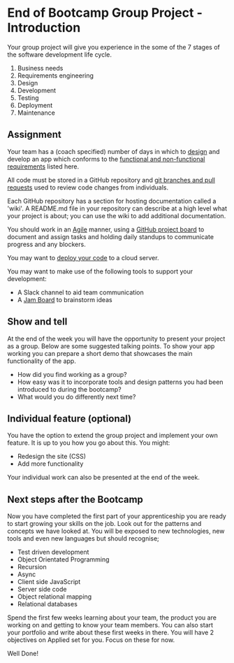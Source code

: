 # End of Bootcamp Group Project - Introduction

Your group project will give you experience in the some of the 7 stages of the software development life cycle.

1. Business needs
1. Requirements engineering
1. Design
1. Development
1. Testing
1. Deployment
1. Maintenance

## Assignment
Your team has a (coach specified) number of days in which to [design](/curriculum/Bootcamp/Unit-6-End_Of_Bootcamp_Group_Project/0.6.4-Design) and develop an app which conforms to the [functional and non-functional requirements](/curriculum/Bootcamp/Unit-6-End_Of_Bootcamp_Group_Project/0.6.2-Requirements) listed here.

All code must be stored in a GitHub repository and [git branches and pull requests](/curriculum/Bootcamp/Unit-6-End_Of_Bootcamp_Group_Project/0.6.6-Branching_and_Pull_Requests) used to review code changes from individuals.

Each GitHub repository has a section for hosting documentation called a 'wiki'. A README.md file in your repository can describe at a high level what your project is about; you can use the wiki to add additional documentation.

You should work in an [Agile](/curriculum/Bootcamp/Unit-6-End_Of_Bootcamp_Group_Project/0.6.3-Agile_Development) manner, using a [GitHub project board](/curriculum/Bootcamp/Unit-6-End_Of_Bootcamp_Group_Project/0.6.5-GitHub_Projects) to document and assign tasks and holding daily standups to communicate progress and any blockers.

You may want to [deploy your code](/curriculum/Bootcamp/Unit-6-End_Of_Bootcamp_Group_Project/0.6.7-Deployment_with_Heroku) to a cloud server.

You may want to make use of the following tools to support your development:
  * A Slack channel to aid team communication
  * A [Jam Board](https://jamboard.google.com/) to brainstorm ideas

## Show and tell

At the end of the week you will have the opportunity to present your project as a group. Below are some suggested talking points. To show your app working you can prepare a short demo that showcases the main functionality of the app.

* How did you find working as a group?
* How easy was it to incorporate tools and design patterns you had been introduced to during the bootcamp?
* What would you do differently next time?

## Individual feature (optional)

You have the option to extend the group project and implement your own feature. It is up to you how you go about this. You might:

* Redesign the site (CSS)
* Add more functionality 

Your individual work can also be presented at the end of the week.

## Next steps after the Bootcamp

Now you have completed the first part of your apprenticeship you are ready to start growing your skills on the job. Look out for the patterns and concepts we have looked at. You will be exposed to new technologies, new tools and even new languages but should recognise;

* Test driven development
* Object Orientated Programming
* Recursion
* Async
* Client side JavaScript
* Server side code
* Object relational mapping
* Relational databases

Spend the first few weeks learning about your team, the product you are working on and getting to know your team members. You can also start your portfolio and write about these first weeks in there. You will have 2 objectives on Applied set for you. Focus on these for now.

Well Done!

